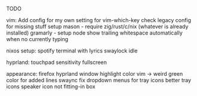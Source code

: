 TODO

vim:
Add config for my own setting for vim-which-key
check legacy config for missing stuff
setup mason - require zig/rust/c/nix (whatever is already installed)
gramarly - setup node
show trailing whitespace automatically when no currently typing

nixos setup:
spotify terminal with lyrics
swaylock idle

hyprland:
touchpad sensitivity
fullscreen

appearance:
firefox
hyprland window highlight color
vim -> weird green color for added lines
swaync
fix dropdown menus for tray icons
better tray icons
speaker icon not fitting-in box
